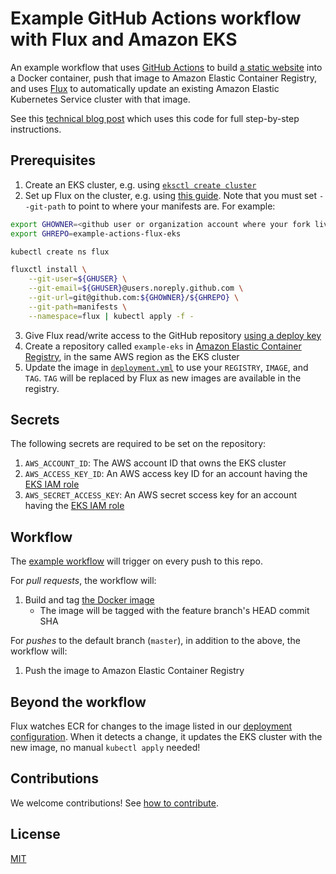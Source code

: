 # Example GitHub Actions workflow with Flux and Amazon EKS

An example workflow that uses [GitHub Actions](https://help.github.com/en/categories/automating-your-workflow-with-github-actions) to build [a static website](app/site/) into a Docker container, push that image to Amazon Elastic Container Registry, and uses [Flux](https://www.weave.works/oss/flux/) to automatically update an existing Amazon Elastic Kubernetes Service cluster with that image.

See this [technical blog post](https://www.weave.works/blog/gitops-with-github-actions-eks) which uses this code for full step-by-step instructions.

## Prerequisites

1. Create an EKS cluster, e.g. using [`eksctl create cluster`](https://eksctl.io/)
2. Set up Flux on the cluster, e.g. using [this guide](https://docs.fluxcd.io/en/1.20.0/get-started). Note that you must set `--git-path` to point to where your manifests are. For example:
```bash
export GHOWNER=<github user or organization account where your fork lives>
export GHREPO=example-actions-flux-eks

kubectl create ns flux

fluxctl install \
    --git-user=${GHUSER} \
    --git-email=${GHUSER}@users.noreply.github.com \
    --git-url=git@github.com:${GHOWNER}/${GHREPO} \
    --git-path=manifests \
    --namespace=flux | kubectl apply -f -
```
3. Give Flux read/write access to the GitHub repository [using a deploy key](https://docs.fluxcd.io/en/1.20.0/tutorials/get-started/#giving-write-access)
4. Create a repository called `example-eks` in [Amazon Elastic Container Registry](https://docs.aws.amazon.com/AmazonECR/latest/userguide/Registries.html), in the same AWS region as the EKS cluster
5. Update the image in [`deployment.yml`](manifests/deployment.yml) to use your `REGISTRY`, `IMAGE`, and `TAG`. `TAG` will be replaced by Flux as new images are available in the registry.

## Secrets

The following secrets are required to be set on the repository:

1. `AWS_ACCOUNT_ID`: The AWS account ID that owns the EKS cluster
1. `AWS_ACCESS_KEY_ID`: An AWS access key ID for an account having the [EKS IAM role](https://docs.aws.amazon.com/eks/latest/userguide/service_IAM_role.html)
1. `AWS_SECRET_ACCESS_KEY`: An AWS secret sccess key for an account having the [EKS IAM role](https://docs.aws.amazon.com/eks/latest/userguide/service_IAM_role.html)

## Workflow

The [example workflow](.github/workflows/build.yml) will trigger on every push to this repo.

For _pull requests_, the workflow will:
1. Build and tag [the Docker image](app/Dockerfile)
    - The image will be tagged with the feature branch's HEAD commit SHA
    
For _pushes_ to the default branch (`master`), in addition to the above, the workflow will:

1. Push the image to Amazon Elastic Container Registry

## Beyond the workflow

Flux watches ECR for changes to the image listed in our [deployment configuration](manifests/deployment.yml). When it detects a change, it updates the EKS cluster with the new image, no manual `kubectl apply` needed!

## Contributions

We welcome contributions! See [how to contribute](CONTRIBUTING.md).

## License

[MIT](LICENSE)
